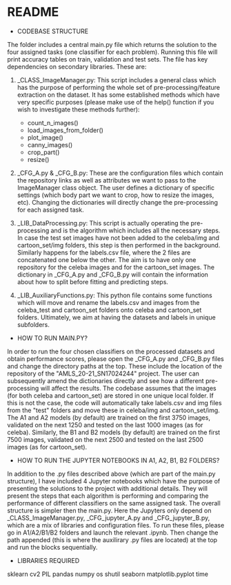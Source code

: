 # README

- CODEBASE STRUCTURE

The folder includes a central main.py file which returns the solution to the four assigned tasks (one classifier for each problem). Running this file will print accuracy tables on train, validation and test sets. The file has key dependencies on secondary libraries. These are:

1) _CLASS_ImageManager.py: This script includes a general class which has the purpose of performing the whole set of pre-processing/feature extraction on the dataset. It has some established methods which have very specific purposes (please make use of the help() function if you wish to investigate these methods further):
        
    - count_n_images()
    - load_images_from_folder()
    - plot_image()
    - canny_images()
    - crop_part()
    - resize()

2) _CFG_A.py & _CFG_B.py: These are the configuration files which contain the repository links as well as attributes we want to pass to the ImageManager class object. The user defines a dictionary of specific settings (which body part we want to crop, how to resize the images, etc). Changing the dictionaries will directly change the pre-processing for each assigned task.

3) _LIB_DataProcessing.py: This script is actually operating the pre-processing and is the algorithm which includes all the necessary steps. In case the test set images have not been added to the celeba/img and cartoon_set/img folders, this step is then performed in the background. Similarly happens for the labels.csv file, where the 2 files are concatenated one below the other. The aim is to have only one repository for the celeba images and for the cartoon_set images. The dictionary in _CFG_A.py and _CFG_B.py will contain the information about how to split before fitting and predicting steps.

4) _LIB_AuxiliaryFunctions.py: This python file contains some functions which will move and rename the labels.csv and images from the celeba_test and cartoon_set folders onto celeba and cartoon_set folders. Ultimately, we aim at having the datasets and labels in unique subfolders.

- HOW TO RUN MAIN.PY?

In order to run the four chosen classifiers on the processed datasets and obtain performance scores, please open the _CFG_A.py and _CFG_B.py files and change the directory paths at the top. These include the location of the repository of the "AMLS_20-21_SN17024244" project. The user can subsequently amend the dictionaries directly and see how a different pre-processing will affect the results. The codebase assumes that the images (for both celeba and cartoon_set) are stored in one unique local folder. If this is not the case, the code will automatically take labels.csv and img files from the "test" folders and move these in celeba/img and cartoon_set/img. The A1 and A2 models (by default) are trained on the first 3750 images, validated on the next 1250 and tested on the last 1000 images (as for celeba). Similarly, the B1 and B2 models (by default) are trained on the first 7500 images, validated on the next 2500 and tested on the last 2500 images (as for cartoon_set).

- HOW TO RUN THE JUPYTER NOTEBOOKS IN A1, A2, B1, B2 FOLDERS?

In addition to the .py files described above (which are part of the main.py structure), I have included 4 Jupyter notebooks which have the purpose of presenting the solutions to the project with additional details. They will present the steps that each algorithm is performing and comparing the performance of different classifiers on the same assigned task. The overall structure is simpler then the main.py. Here the Jupyters only depend on _CLASS_ImageManager.py, _CFG_jupyter_A.py and _CFG_jupyter_B.py, which are a mix of libraries and configuration files. To run these files, please go in A1/A2/B1/B2 folders and launch the relevant .ipynb. Then change the path appended (this is where the auxilirary .py files are located) at the top and run the blocks sequentially.

- LIBRARIES REQUIRED

sklearn
cv2
PIL
pandas
numpy
os
shutil
seaborn
matplotlib.pyplot
time


